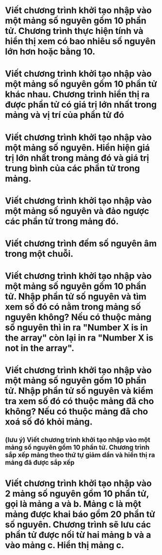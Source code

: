 # Viết chương trình khởi tạo nhập vào một mảng số nguyên gồm 10 phần tử. Chương trình thực hiện tính và hiển thị xem có bao nhiêu số nguyên lớn hơn hoặc bằng 10.

#  Viết chương trình khởi tạo nhập vào một mảng số nguyên gồm 10 phần tử khác nhau. Chương trình hiển thị ra được phần tử có giá trị lớn nhất trong mảng và vị trí của phần tử đó

# Viết chương trình khởi tạo nhập vào một mảng số nguyên. Hiển hiện giá trị lớn nhất trong mảng đó và giá trị trung bình của các phần tử trong mảng.

#  Viết chương trình khởi tạo nhập vào một mảng số nguyên và đảo ngược các phần tử trong mảng đó.

# Viết chương trình đếm số nguyên âm trong một chuỗi.

# Viết chương trình khởi tạo nhập vào một mảng số nguyên gồm 10 phần tử. Nhập phần tử số nguyên và tìm xem số đó có nằm trong mảng số nguyên không? Nếu có thuộc mảng số nguyên thì in ra "Number X is in the array" còn lại in ra "Number X is not in the array".


# Viết chương trình khởi tạo nhập vào một mảng số nguyên gồm 10 phần tử. Nhập phần tử số nguyên và kiểm tra xem số đó có thuộc mảng đã cho không? Nếu có thuộc mảng đã cho xoá số đó khỏi mảng.

## (lưu ý) Viết chương trình khởi tạo nhập vào một mảng số nguyên gồm 10 phần tử. Chương trình sắp xếp mảng theo thứ tự giảm dần và hiển thị ra mảng đã được sắp xếp

# Viết chương trình khởi tạo nhập vào 2 mảng số nguyên gồm 10 phần tử, gọi là mảng a và b. Mảng c là một mảng được khai báo gồm 20 phần tử số nguyên. Chương trình sẽ lưu các phần tử được nối từ hai mảng b và a vào mảng c. Hiển thị mảng c.